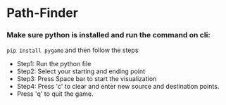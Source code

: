 # Path-Finder

### Make sure python is installed and run the command on cli:

`pip install pygame` and then follow the steps

-   Step1: Run the python file
-   Step2: Select your starting and ending point
-   Step3: Press Space bar to start the visualization
-   Step4: Press 'c' to clear and enter new source and destination points.
-   Press 'q' to quit the game.
